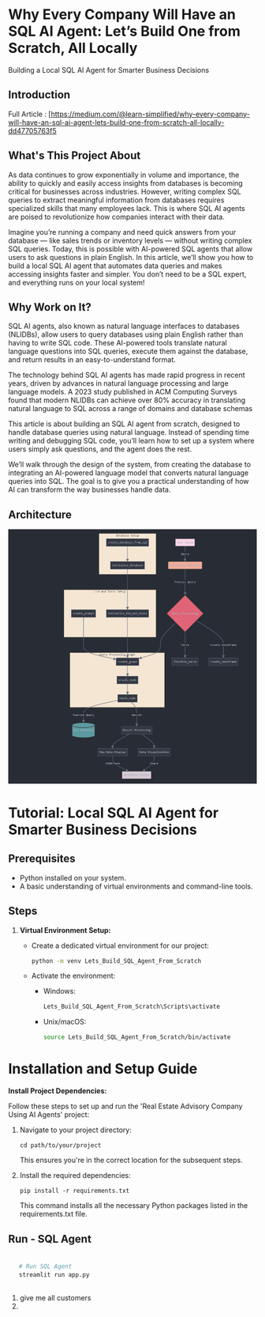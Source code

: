 # Why Every Company Will Have an SQL AI Agent: Let’s Build One from Scratch, All Locally

Building a Local SQL AI Agent for Smarter Business Decisions


## Introduction

Full Article : [https://medium.com/@learn-simplified/why-every-company-will-have-an-sql-ai-agent-lets-build-one-from-scratch-all-locally-dd47705763f5




## What's This Project About

As data continues to grow exponentially in volume and importance, the ability to quickly and easily access insights from databases is becoming critical for businesses across industries. However, writing complex SQL queries to extract meaningful information from databases requires specialized skills that many employees lack. This is where SQL AI agents are poised to revolutionize how companies interact with their data.

Imagine you’re running a company and need quick answers from your database — like sales trends or inventory levels — without writing complex SQL queries. Today, this is possible with AI-powered SQL agents that allow users to ask questions in plain English. In this article, we’ll show you how to build a local SQL AI agent that automates data queries and makes accessing insights faster and simpler. You don’t need to be a SQL expert, and everything runs on your local system!

## Why Work on It?

SQL AI agents, also known as natural language interfaces to databases (NLIDBs), allow users to query databases using plain English rather than having to write SQL code. These AI-powered tools translate natural language questions into SQL queries, execute them against the database, and return results in an easy-to-understand format.

The technology behind SQL AI agents has made rapid progress in recent years, driven by advances in natural language processing and large language models. A 2023 study published in ACM Computing Surveys found that modern NLIDBs can achieve over 80% accuracy in translating natural language to SQL across a range of domains and database schemas

This article is about building an SQL AI agent from scratch, designed to handle database queries using natural language. Instead of spending time writing and debugging SQL code, you’ll learn how to set up a system where users simply ask questions, and the agent does the rest.

We’ll walk through the design of the system, from creating the database to integrating an AI-powered language model that converts natural language queries into SQL. The goal is to give you a practical understanding of how AI can transform the way businesses handle data.

## Architecture
![Design Diagram](design_docs/design.png)


# Tutorial: Local SQL AI Agent for Smarter Business Decisions

## Prerequisites
- Python installed on your system.
- A basic understanding of virtual environments and command-line tools.

## Steps

1. **Virtual Environment Setup:**
   - Create a dedicated virtual environment for our project:
   
     ```bash
     python -m venv Lets_Build_SQL_Agent_From_Scratch
     ```
   - Activate the environment:
   
     - Windows:
       ```bash
       Lets_Build_SQL_Agent_From_Scratch\Scripts\activate
       ```
     - Unix/macOS:
       ```bash
       source Lets_Build_SQL_Agent_From_Scratch/bin/activate
       ```
   
# Installation and Setup Guide

**Install Project Dependencies:**

Follow these steps to set up and run the 'Real Estate Advisory Company Using AI Agents' project:

1. Navigate to your project directory:
   ```
   cd path/to/your/project
   ```
   This ensures you're in the correct location for the subsequent steps.

2. Install the required dependencies:
   ```
   pip install -r requirements.txt
   ```
   This command installs all the necessary Python packages listed in the requirements.txt file.


## Run - SQL Agent

   ```bash 
         
      # Run SQL Agent
      streamlit run app.py
      
   ```


1. give me all customers
2. 

